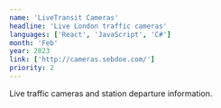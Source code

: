```yaml
---
name: 'LiveTransit Cameras'
headline: 'Live London traffic cameras'
languages: ['React', 'JavaScript', 'C#']
month: 'Feb'
year: 2023
link: ['http://cameras.sebdoe.com/']
priority: 2
---
```


Live traffic cameras and station departure information.